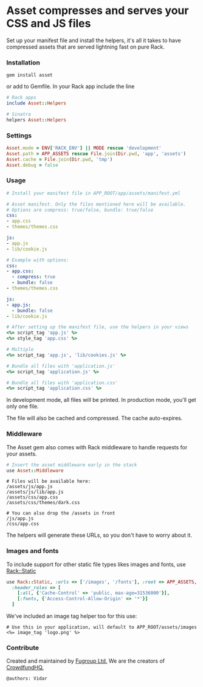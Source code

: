 # Asset compresses and serves your CSS and JS files

Set up your manifest file and install the helpers, it's all it takes to have compressed assets that are served lightning fast on pure Rack.

### Installation
```
gem install asset
```
or add to Gemfile. In your Rack app include the line
```ruby
# Rack apps
include Asset::Helpers

# Sinatra
helpers Asset::Helpers
```

### Settings
```ruby
Asset.mode = ENV['RACK_ENV'] || MODE rescue 'development'
Asset.path = APP_ASSETS rescue File.join(Dir.pwd, 'app', 'assets')
Asset.cache = File.join(Dir.pwd, 'tmp')
Asset.debug = false
```

### Usage
```yaml
# Install your manifest file in APP_ROOT/app/assets/manifest.yml

# Asset manifest. Only the files mentioned here will be available.
# Options are compress: true/false, bundle: true/false
css:
- app.css
- themes/themes.css

js:
- app.js
- lib/cookie.js

# Example with options:
css:
- app.css:
  - compress: true
  - bundle: false
- themes/themes.css

js:
- app.js:
  - bundle: false
- lib/cookie.js
```

```ruby
# After setting up the manifest file, use the helpers in your views
<%= script_tag 'app.js' %>
<%= style_tag 'app.css' %>

# Multiple
<%= script_tag 'app.js', 'lib/cookies.js' %>

# Bundle all files with 'application.js'
<%= script_tag 'application.js' %>

# Bundle all files with 'application.css'
<%= script_tag 'application.css' %>
```

In development mode, all files will be printed. In production mode, you'll get only one file.

The file will also be cached and compressed. The cache auto-expires.

### Middleware

The Asset gem also comes with Rack middleware to handle requests for your assets.

```ruby
# Insert the asset middleware early in the stack
use Asset::Middleware
```

```
# Files will be available here:
/assets/js/app.js
/assets/js/lib/app.js
/assets/css/app.css
/assets/css/themes/dark.css

# You can also drop the /assets in front
/js/app.js
/css/app.css
```

The helpers will generate these URLs, so you don't have to worry about it.

### Images and fonts

To include support for other static file types likes images and fonts, use [Rack::Static](https://github.com/rack/rack/blob/master/lib/rack/static.rb)

```ruby
use Rack::Static, :urls => ['/images', '/fonts'], :root => APP_ASSETS,
  :header_rules => [
    [:all, {'Cache-Control' => 'public, max-age=31536000'}],
    [:fonts, {'Access-Control-Allow-Origin' => '*'}]
  ]
```

We've included an image tag helper too for this use:
```erb
# Use this in your application, will default to APP_ROOT/assets/images
<%= image_tag 'logo.png' %>
```

### Contribute

Created and maintained by [Fugroup Ltd.](https://www.fugroup.net) We are the creators of [CrowdfundHQ.](https://crowdfundhq.com)

`@authors: Vidar`
